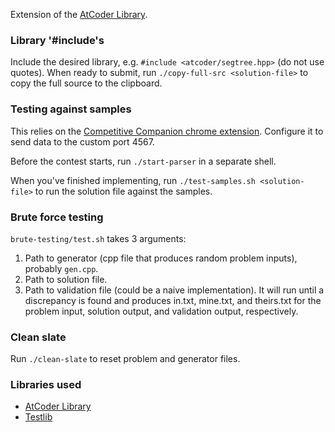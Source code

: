 Extension of the [AtCoder Library](https://github.com/atcoder/ac-library).

### Library '#include's

Include the desired library, e.g. `#include <atcoder/segtree.hpp>` (do not use quotes). When ready to submit, run `./copy-full-src <solution-file>` to copy the full source to the clipboard. 

### Testing against samples

This relies on the [Competitive Companion chrome extension](https://chrome.google.com/webstore/detail/competitive-companion/cjnmckjndlpiamhfimnnjmnckgghkjbl?hl=en-US). Configure it to send data to the custom port 4567. 

Before the contest starts, run `./start-parser` in a separate shell.

When you've finished implementing, run `./test-samples.sh <solution-file>` to run the solution file against the samples.

### Brute force testing

`brute-testing/test.sh` takes 3 arguments:
1. Path to generator (cpp file that produces random problem inputs), probably `gen.cpp`.
2. Path to solution file.
3. Path to validation file (could be a naive implementation).
It will run until a discrepancy is found and produces in.txt, mine.txt, and theirs.txt for the problem input, solution output, and validation output, respectively.

### Clean slate

Run `./clean-slate` to reset problem and generator files.

### Libraries used
- [AtCoder Library](https://github.com/atcoder/ac-library)
- [Testlib](https://github.com/MikeMirzayanov/testlib)
